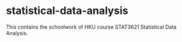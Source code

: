 # statistical-data-analysis

This contains the schoolwork of HKU course STAT3621 Statistical Data Analysis. 
